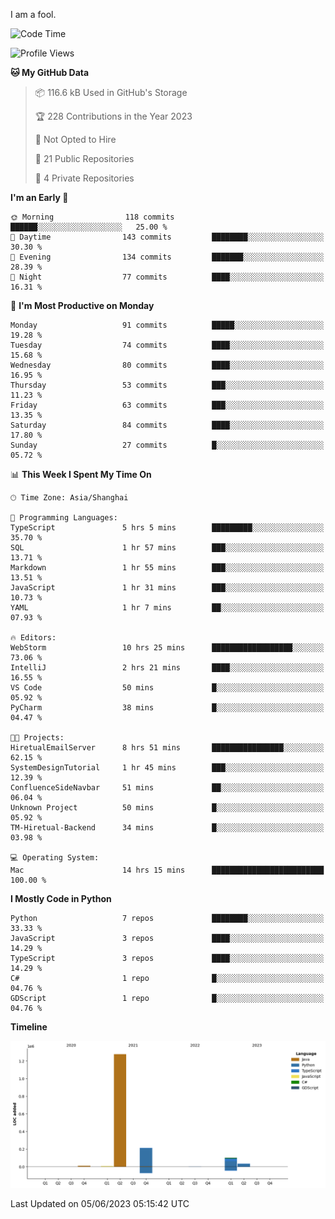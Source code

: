 I am a fool.

<!--START_SECTION:waka-->
![Code Time](http://img.shields.io/badge/Code%20Time-454%20hrs%2013%20mins-blue)

![Profile Views](http://img.shields.io/badge/Profile%20Views-1-blue)

**🐱 My GitHub Data** 

> 📦 116.6 kB Used in GitHub's Storage 
 > 
> 🏆 228 Contributions in the Year 2023
 > 
> 🚫 Not Opted to Hire
 > 
> 📜 21 Public Repositories 
 > 
> 🔑 4 Private Repositories 
 > 
**I'm an Early 🐤** 

```text
🌞 Morning                118 commits         ██████░░░░░░░░░░░░░░░░░░░   25.00 % 
🌆 Daytime                143 commits         ████████░░░░░░░░░░░░░░░░░   30.30 % 
🌃 Evening                134 commits         ███████░░░░░░░░░░░░░░░░░░   28.39 % 
🌙 Night                  77 commits          ████░░░░░░░░░░░░░░░░░░░░░   16.31 % 
```
📅 **I'm Most Productive on Monday** 

```text
Monday                   91 commits          █████░░░░░░░░░░░░░░░░░░░░   19.28 % 
Tuesday                  74 commits          ████░░░░░░░░░░░░░░░░░░░░░   15.68 % 
Wednesday                80 commits          ████░░░░░░░░░░░░░░░░░░░░░   16.95 % 
Thursday                 53 commits          ███░░░░░░░░░░░░░░░░░░░░░░   11.23 % 
Friday                   63 commits          ███░░░░░░░░░░░░░░░░░░░░░░   13.35 % 
Saturday                 84 commits          ████░░░░░░░░░░░░░░░░░░░░░   17.80 % 
Sunday                   27 commits          █░░░░░░░░░░░░░░░░░░░░░░░░   05.72 % 
```


📊 **This Week I Spent My Time On** 

```text
🕑︎ Time Zone: Asia/Shanghai

💬 Programming Languages: 
TypeScript               5 hrs 5 mins        █████████░░░░░░░░░░░░░░░░   35.70 % 
SQL                      1 hr 57 mins        ███░░░░░░░░░░░░░░░░░░░░░░   13.71 % 
Markdown                 1 hr 55 mins        ███░░░░░░░░░░░░░░░░░░░░░░   13.51 % 
JavaScript               1 hr 31 mins        ███░░░░░░░░░░░░░░░░░░░░░░   10.73 % 
YAML                     1 hr 7 mins         ██░░░░░░░░░░░░░░░░░░░░░░░   07.93 % 

🔥 Editors: 
WebStorm                 10 hrs 25 mins      ██████████████████░░░░░░░   73.06 % 
IntelliJ                 2 hrs 21 mins       ████░░░░░░░░░░░░░░░░░░░░░   16.55 % 
VS Code                  50 mins             █░░░░░░░░░░░░░░░░░░░░░░░░   05.92 % 
PyCharm                  38 mins             █░░░░░░░░░░░░░░░░░░░░░░░░   04.47 % 

🐱‍💻 Projects: 
HiretualEmailServer      8 hrs 51 mins       ████████████████░░░░░░░░░   62.15 % 
SystemDesignTutorial     1 hr 45 mins        ███░░░░░░░░░░░░░░░░░░░░░░   12.39 % 
ConfluenceSideNavbar     51 mins             ██░░░░░░░░░░░░░░░░░░░░░░░   06.04 % 
Unknown Project          50 mins             █░░░░░░░░░░░░░░░░░░░░░░░░   05.92 % 
TM-Hiretual-Backend      34 mins             █░░░░░░░░░░░░░░░░░░░░░░░░   03.98 % 

💻 Operating System: 
Mac                      14 hrs 15 mins      █████████████████████████   100.00 % 
```

**I Mostly Code in Python** 

```text
Python                   7 repos             ████████░░░░░░░░░░░░░░░░░   33.33 % 
JavaScript               3 repos             ████░░░░░░░░░░░░░░░░░░░░░   14.29 % 
TypeScript               3 repos             ████░░░░░░░░░░░░░░░░░░░░░   14.29 % 
C#                       1 repo              █░░░░░░░░░░░░░░░░░░░░░░░░   04.76 % 
GDScript                 1 repo              █░░░░░░░░░░░░░░░░░░░░░░░░   04.76 % 
```



**Timeline**

![Lines of Code chart](https://raw.githubusercontent.com/VeejaLiu/VeejaLiu/master/assets/bar_graph.png)


 Last Updated on 05/06/2023 05:15:42 UTC
<!--END_SECTION:waka-->
